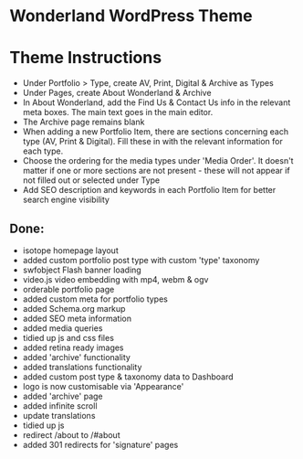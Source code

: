 # Wonderland WordPress Theme

# Theme Instructions

* Under Portfolio > Type, create AV, Print, Digital & Archive as Types
* Under Pages, create About Wonderland & Archive
* In About Wonderland, add the Find Us & Contact Us info in the relevant meta boxes. The main text goes in the main editor.
* The Archive page remains blank
* When adding a new Portfolio Item, there are sections concerning each type (AV, Print & Digital). Fill these in with the relevant information for each type.
* Choose the ordering for the media types under 'Media Order'. It doesn't matter if one or more sections are not present - these will not appear if not filled out or selected under Type
* Add SEO description and keywords in each Portfolio Item for better search engine visibility



## Done:

* isotope homepage layout
* added custom portfolio post type with custom 'type' taxonomy
* swfobject Flash banner loading
* video.js video embedding with mp4, webm & ogv
* orderable portfolio page
* added custom meta for portfolio types
* added Schema.org markup
* added SEO meta information
* added media queries
* tidied up js and css files
* added retina ready images
* added 'archive' functionality
* added translations functionality
* added custom post type & taxonomy data to Dashboard
* logo is now customisable via 'Appearance'
* added 'archive' page
* added infinite scroll
* update translations
* tidied up js
* redirect /about to /#about
* added 301 redirects for 'signature' pages


